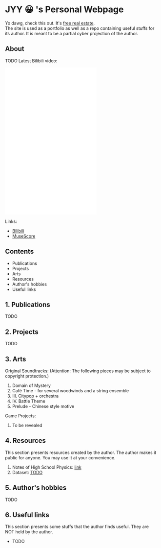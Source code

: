# JYY 😀      's Personal Webpage
Yo dawg, check this out. It's [free real estate](https://www.gov.cn/zhengce/2022-04/18/content_5685895.htm).   
The site is used as a portfolio as well as a repo containing useful stuffs for its author. It is meant to be a partial cyber projection of the author. 

## About
TODO
Latest Bilibili video: 
<iframe src="//player.bilibili.com/player.html?aid=230898010&bvid=BV1Z8411D7Fk&cid=1196809170&page=1" scrolling="no" border="0" frameborder="no" framespacing="0" allowfullscreen="true" height="480"> 嗨嗨害 </iframe>


Links:
- [Bilibili](https://space.bilibili.com/745487)
- [MuseScore](https://musescore.com/user/30154473)

## Contents
- Publications
- Projects
- Arts
- Resources
- Author's hobbies
- Useful links

## 1. Publications
TODO

## 2. Projects
TODO

## 3. Arts
Original Soundtracks: 
(Attention: The following pieces may be subject to copyright protection.)
1. Domain of Mystery
2. Café Time - for several woodwinds and a string ensemble
3. III. Citypop + orchestra
4. IV. Battle Theme
5. Prelude - Chinese style motive

Game Projects:
1. To be revealed


## 4. Resources
This section presents resources created by the author. The author makes it public for anyone. You may use it at your convenience. 
1. Notes of High School Physics: [link](https://github.com/NaivedeJiang/Junior-High-School-Physics)
2. Dataset: [TODO](https://www.zenodo.org)

## 5. Author's hobbies
TODO

## 6. Useful links
This section presents some stuffs that the author finds useful. They are NOT held by the author.  
- TODO
